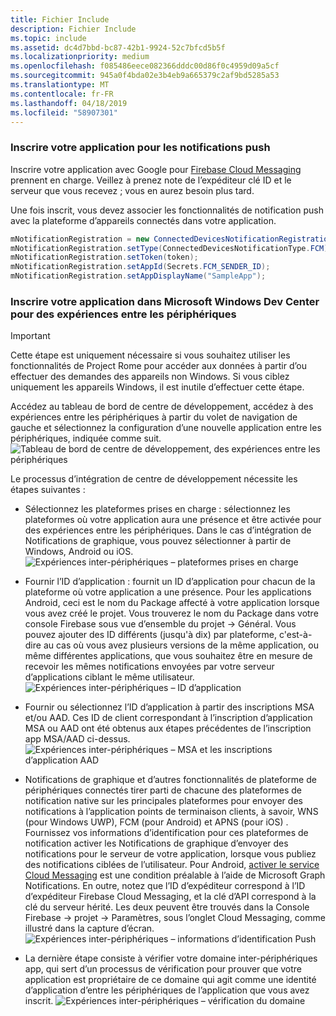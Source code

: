 ```yaml
---
title: Fichier Include
description: Fichier Include
ms.topic: include
ms.assetid: dc4d7bbd-bc87-42b1-9924-52c7bfcd5b5f
ms.localizationpriority: medium
ms.openlocfilehash: f085486eece082366dddc00d86f0c4959d09a5cf
ms.sourcegitcommit: 945a0f4bda02e3b4eb9a665379c2af9bd5285a53
ms.translationtype: MT
ms.contentlocale: fr-FR
ms.lasthandoff: 04/18/2019
ms.locfileid: "58907301"
---
```

### <a name="register-your-app-for-push-notifications"></a>Inscrire votre application pour les notifications push

Inscrire votre application avec Google pour [Firebase Cloud Messaging](https://firebase.google.com/docs/cloud-messaging/android/client) prennent en charge. Veillez à prenez note de l’expéditeur clé ID et le serveur que vous recevez ; vous en aurez besoin plus tard.

Une fois inscrit, vous devez associer les fonctionnalités de notification push avec la plateforme d’appareils connectés dans votre application.

```Java
mNotificationRegistration = new ConnectedDevicesNotificationRegistration();
mNotificationRegistration.setType(ConnectedDevicesNotificationType.FCM);
mNotificationRegistration.setToken(token);
mNotificationRegistration.setAppId(Secrets.FCM_SENDER_ID);
mNotificationRegistration.setAppDisplayName("SampleApp");
```

### <a name="register-your-app-in-microsoft-windows-dev-center-for-cross-device-experiences"></a>Inscrire votre application dans Microsoft Windows Dev Center pour des expériences entre les périphériques

> [!IMPORTANT]
> Cette étape est uniquement nécessaire si vous souhaitez utiliser les fonctionnalités de Project Rome pour accéder aux données à partir d’ou effectuer des demandes des appareils non Windows. Si vous ciblez uniquement les appareils Windows, il est inutile d’effectuer cette étape.

Accédez au tableau de bord de centre de développement, accédez à des expériences entre les périphériques à partir du volet de navigation de gauche et sélectionnez la configuration d’une nouvelle application entre les périphériques, indiquée comme suit.
![Tableau de bord de centre de développement, des expériences entre les périphériques](../../notifications/media/dev_center_portal/dev_center_portal_1_overview.png)

Le processus d’intégration de centre de développement nécessite les étapes suivantes :
* Sélectionnez les plateformes prises en charge : sélectionnez les plateformes où votre application aura une présence et être activée pour des expériences entre les périphériques. Dans le cas d’intégration de Notifications de graphique, vous pouvez sélectionner à partir de Windows, Android ou iOS.
![Expériences inter-périphériques – plateformes prises en charge](../../notifications/media/dev_center_portal/dev_center_portal_2_supported_platforms.png)

* Fournir l’ID d’application : fournit un ID d’application pour chacun de la plateforme où votre application a une présence. Pour les applications Android, ceci est le nom du Package affecté à votre application lorsque vous avez créé le projet. Vous trouverez le nom du Package dans votre console Firebase sous vue d’ensemble du projet -> Général. Vous pouvez ajouter des ID différents (jusqu'à dix) par plateforme, c'est-à-dire au cas où vous avez plusieurs versions de la même application, ou même différentes applications, que vous souhaitez être en mesure de recevoir les mêmes notifications envoyées par votre serveur d’applications ciblant le même utilisateur. 
![Expériences inter-périphériques – ID d’application](../../notifications/media/dev_center_portal/dev_center_portal_3_app_ids.png)

* Fournir ou sélectionnez l’ID d’application à partir des inscriptions MSA et/ou AAD. Ces ID de client correspondant à l’inscription d’application MSA ou AAD ont été obtenus aux étapes précédentes de l’inscription app MSA/AAD ci-dessus. 
![Expériences inter-périphériques – MSA et les inscriptions d’application AAD](../../notifications/media/dev_center_portal/dev_center_portal_4_msa_aad_connections.png)

* Notifications de graphique et d’autres fonctionnalités de plateforme de périphériques connectés tirer parti de chacune des plateformes de notification native sur les principales plateformes pour envoyer des notifications à l’application points de terminaison clients, à savoir, WNS (pour Windows UWP), FCM (pour Android) et APNS (pour iOS) . Fournissez vos informations d’identification pour ces plateformes de notification activer les Notifications de graphique d’envoyer des notifications pour le serveur de votre application, lorsque vous publiez des notifications ciblées de l’utilisateur. Pour Android, [activer le service Cloud Messaging](https://firebase.google.com/docs/cloud-messaging/android/client) est une condition préalable à l’aide de Microsoft Graph Notifications. En outre, notez que l’ID d’expéditeur correspond à l’ID d’expéditeur Firebase Cloud Messaging, et la clé d’API correspond à la clé du serveur hérité. Les deux peuvent être trouvés dans la Console Firebase -> projet -> Paramètres, sous l’onglet Cloud Messaging, comme illustré dans la capture d’écran.
![Expériences inter-périphériques – informations d’identification Push](../../notifications/media/dev_center_portal/dev_center_portal_5_push_credentials.png)

* La dernière étape consiste à vérifier votre domaine inter-périphériques app, qui sert d’un processus de vérification pour prouver que votre application est propriétaire de ce domaine qui agit comme une identité d’application d’entre les périphériques de l’application que vous avez inscrit.
![Expériences inter-périphériques – vérification du domaine](../../notifications/media/dev_center_portal/dev_center_portal_6_domain_verification.png)
